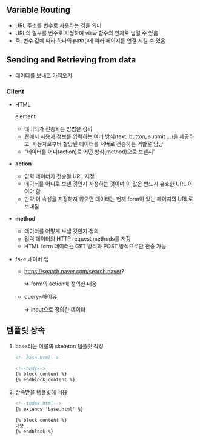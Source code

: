 ## Variable Routing

- URL 주소를 변수로 사용하는 것을 의미
- URL의 일부를 변수로 지정하여 view 함수의 인자로 넘길 수 있음
- 즉, 변수 값에 따라 하나의 path()에 여러 페이지를 연결 시킬 수 있음



## Sending and Retrieving from data

- 데이터를 보내고 가져오기



### Client

- HTML <form> element

  - 데이터가 전송되는 방법을 정의
  - 웹에서 사용자 정보를 입력하는 여러 방식(text, button, submit ...)을 제공하고, 사용자로부터 할당된 데이터를 서버로 전송하는 역할을 담당
  - "데이터를 어디(action)로 어떤 방식(method)으로 보낼지"

- **action**

  - 입력 데이터가 전송될 URL 지정
  - 데이터를 어디로 보낼 것인지 지정하는 것이며 이 값은 반드시 유효한 URL 이어야 함
  - 만약 이 속성을 지정하지 않으면 데이터는 현재 form이 있는 페이지의 URL로 보내짐

- **method**

  - 데이터를 어떻게 보낼 것인지 정의
  - 입력 데이터의 HTTP request methods를 지정
  - HTML form 데이터는 GET 방식과 POST 방식으로만 전송 가능

- fake 네이버 앱

  - https://search.naver.com/search.naver?

    => form의 action에 정의한 내용

  - query=아이유

    => input으로 정의한 데이터



## 템플릿 상속

1. base라는 이름의 skeleton 템플릿 작성

   ```html
   <!--base.html-->
   
   <!--body-->
   {% block content %}
   {% endblock content %}
   ```

2. 상속받을 템플릿에 적용

   ```html
   <!--index.html-->
   {% extends 'base.html' %}
   
   {% block content %}
   내용
   {% endblock %}
   ```

   